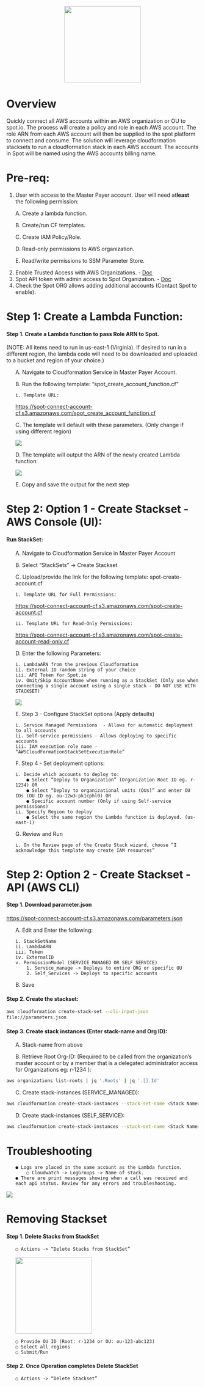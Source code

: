 <p align="center"><img src="./images/logo.png" width="200" class="center"></p>

# Overview

Quickly connect all AWS accounts within an AWS organization or OU to spot.io. The process will create
a policy and role in each AWS account. The role ARN from each AWS account will then be supplied to
the spot platform to connect and consume. The solution will leverage cloudformation stacksets to run a
cloudformation stack in each AWS account. The accounts in Spot will be named using the AWS accounts billing name.

# Pre-req:

1. User with access to the Master Payer account. User will need at ​**least** the following permission:<br>

<ol>   A. Create a lambda function.</ol>
<ol>   B. Create/run CF templates.</ol>
<ol>   C. Create IAM Policy/Role.</ol>
<ol>   D. Read-only permissions to AWS organization.</ol>
<ol>   E. Read/write permissions to SSM Parameter Store.</ol>

2. Enable Trusted Access with AWS Organizations. - ​[Doc](https://docs.aws.amazon.com/AWSCloudFormation/latest/UserGuide/stacksets-orgs-enable-trusted-access.html)<br>
3. Spot API token with admin access to Spot Organization. - ​[Doc](https://help.spot.io/spotinst-api/administration/create-an-api-token)<br>
4. Check the Spot ORG allows adding additional accounts (Contact Spot to enable).<br>

# Step 1: Create a Lambda Function:

#### Step 1. Create a Lambda function to pass Role ARN to Spot.
(NOTE: All items need to run in us-east-1 (Virginia). If desired to run in a different region, the lambda code will need to be downloaded and uploaded to a bucket and region of your choice.)


<ol>   A. Navigate to Cloudformation Service in Master Payer Account.</ol>
<ol>   B. Run the following template: “spot_create_account_function.cf"</ol>
<ol> 

    i. Template URL:
<div>
<a href="https://spot-connect-account-cf.s3.amazonaws.com/spot_create_account_function.cf">https://spot-connect-account-cf.s3.amazonaws.com/spot_create_account_function.cf</a>
<div>
</ol>
<ol>   C. The template will default with these parameters. (Only change if using different region)</ol>
<ol><div><img src="./images/1-c.png"></div></ol>
<ol>   D. The template will output the ARN of the newly created Lambda function:</ol>
<ol><div><img src="./images/1-d.png"></div></ol>
<ol>   E. Copy and save the output for the next step</ol>

# Step 2: Option 1 - Create Stackset - AWS Console (UI):
#### Run StackSet:

<ol>   A. Navigate to Cloudformation Service in Master Payer Account</ol>
<ol>   B. Select “StackSets” -> Create Stackset</ol>
<ol>   C. Upload/provide the link for the following template: ​spot-create-account.cf</ol>

<ol> 

    i. Template URL for Full Permissions:
<div>
    <a href="https://spot-connect-account-cf.s3.amazonaws.com/spot-create-account.cf">https://spot-connect-account-cf.s3.amazonaws.com/spot-create-account.cf</a>
<div>
</ol>
<ol>

    ii. Template URL for Read-Only Permissions:
<div>
    <a href="https://spot-connect-account-cf.s3.amazonaws.com/spot-create-account-read-only.cf">https://spot-connect-account-cf.s3.amazonaws.com/spot-create-account-read-only.cf</a>
</div>
</ol>
<ol>   D. Enter the following Parameters:</ol>
<ol>

    i. LambdaARN from the previous Cloudformation
    ii. External ID random string of your choice
    iii. API Token for Spot.io
    iv. Omit/Skip AccountName when running as a StackSet (Only use when connecting a single account using a single stack - DO NOT USE WITH STACKSET)
<div><img src="./images/2-d.png"></div>
</ol>
<ol>   E. Step 3 - Configure StackSet options (Apply defaults)</ol>
<ol>

    i. Service Managed Permissions ​ - Allows for automatic deployment to all accounts
    ii. Self-service permissions - Allows deploying to specific accounts
    iii. IAM execution role name - “AWSCloudFormationStackSetExecutionRole”
</ol>
<ol>   F. Step 4 - Set deployment options:</ol>   
<ol>

    i. Decide which accounts to deploy to:
        ● Select “Deploy to Organization” (Organization Root ID eg. r-1234) OR
        ● Select “Deploy to organizational units (OUs)” and enter OU IDs (OU ID eg. ou-12w3-pk1cphl0) OR
        ● Specific account number (Only if using Self-service permissions)
    ii. Specify Region to deploy
        ● Select the same region the Lambda function is deployed. (us-east-1)
</ol>
<ol>   G. Review and Run</ol>
<ol>

    i. On the Review page of the Create Stack wizard, choose ​“I acknowledge this template may create IAM resources”​
</ol>


# Step 2: Option 2 - Create Stackset - API (AWS CLI)

#### Step 1. Download parameter.json
​<a href="https://spot-connect-account-cf.s3.amazonaws.com/parameters.json">https://spot-connect-account-cf.s3.amazonaws.com/parameters.json</a>

<ol>   A. Edit and Enter the following:</ol>
<ol>

    i. StackSetName
    ii. LambdaARN
    iii. Token
    iv. ExternalID
    v. PermissionModel (SERVICE_MANAGED OR SELF_SERVICE)
        1. Service_manage -> Deploys to entire ORG or specific OU
        2. Self_Services -> Deploys to specific accounts
</ol>
<ol>   B. Save</ol>

#### Step 2. Create the stackset:

```bash
aws cloudformation create-stack-set --cli-input-json
file://parameters.json
```
            
#### Step 3. Create stack instances (Enter stack-name and Org ID):
<ol>   A. Stack-name from above</ol>
<ol>   B. Retrieve Root Org-ID: (Required to be called from the organization’s master account or by a member that is a delegated administrator access for Organizations eg: r-1234 ):</ol>

```bash
aws organizations list-roots | jq '.Roots' | jq '.[].Id'
```
<ol>   C. Create stack-instances (SERVICE_MANAGED):</ol>

```bash
aws cloudformation create-stack-instances --stack-set-name <Stack Name> --deployment-targets OrganizationalUnitIds=<r-1234> --regions us-east-1
```
<ol>   D. Create stack-instances (SELF_SERVICE):</ol>

```bash
aws cloudformation create-stack-instances --stack-set-name <Stack Name> --deployment-targets Accounts=<123456789,555123455> --regions us-east-1
```

# Troubleshooting
<ol>

    ● Logs are placed in the same account as the Lambda function.
        ○ Cloudwatch -> LogGroups -> Name of stack.
    ● There are print messages showing when a call was received and each api status. Review for any errors and troubleshooting.
</ol>

<img src="./images/troubleshooting.png">

# Removing Stackset

#### Step 1. Delete Stacks from StackSet
<ol>

    ○ Actions -> ​“Delete Stacks from StackSet”
<div><img src="./images/removing.png" width="200"></div>

<!-- <img src="./images/removing.png" width="200"> -->

    ○ Provide OU ID (Root: r-1234 or OU: ou-123-abc123)
    ○ Select all regions
    ○ Submit/Run
</ol>

#### Step 2. Once Operation completes Delete StackSet
<ol>

    ○ Actions -> ​“Delete Stackset”
</ol>
